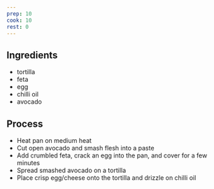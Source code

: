 ```yaml
---
prep: 10
cook: 10
rest: 0
---
```


## Ingredients

- tortilla
- feta
- egg
- chilli oil
- avocado

## Process

- Heat pan on medium heat
- Cut open avocado and smash flesh into a paste
- Add crumbled feta, crack an egg into the pan, and cover for a few minutes
- Spread smashed avocado on a tortilla
- Place crisp egg/cheese onto the tortilla and drizzle on chilli oil
